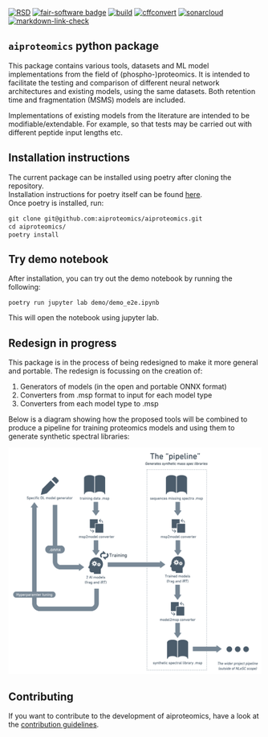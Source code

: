 [![RSD](https://img.shields.io/badge/rsd-aiproteomics-00a3e3.svg)](https://www.research-software.nl/software/aiproteomics)
[![fair-software badge](https://img.shields.io/badge/fair--software.eu-%E2%97%8F%20%20%E2%97%8F%20%20%E2%97%8F%20%20%E2%97%8F%20%20%E2%97%8B-yellow)](https://fair-software.eu) [![build](https://github.com/aiproteomics/aiproteomics/actions/workflows/build.yml/badge.svg)](https://github.com/aiproteomics/aiproteomics/actions/workflows/build.yml) [![cffconvert](https://github.com/aiproteomics/aiproteomics/actions/workflows/cffconvert.yml/badge.svg)](https://github.com/aiproteomics/aiproteomics/actions/workflows/cffconvert.yml) [![sonarcloud](https://github.com/aiproteomics/aiproteomics/actions/workflows/sonarcloud.yml/badge.svg)](https://github.com/aiproteomics/aiproteomics/actions/workflows/sonarcloud.yml) [![markdown-link-check](https://github.com/aiproteomics/aiproteomics/actions/workflows/markdown-link-check.yml/badge.svg)](https://github.com/aiproteomics/aiproteomics/actions/workflows/markdown-link-check.yml)


## `aiproteomics` python package
This package contains various tools, datasets and ML model implementations from the field of (phospho-)proteomics. It is intended to facilitate the testing and comparison of different neural network architectures and existing models, using the same datasets. Both retention time and fragmentation (MSMS) models are included.

Implementations of existing models from the literature are intended to be modifiable/extendable. For example, so that tests may be carried out with different peptide input lengths etc.

## Installation instructions

The current package can be installed using poetry after cloning the repository.  
Installation instructions for poetry itself can be found [here](https://python-poetry.org/docs/).  
Once poetry is installed, run:

```
git clone git@github.com:aiproteomics/aiproteomics.git
cd aiproteomics/
poetry install
```

## Try demo notebook
After installation, you can try out the demo notebook by running the following:
```
poetry run jupyter lab demo/demo_e2e.ipynb
```
This will open the notebook using jupyter lab.

## Redesign in progress
This package is in the process of being redesigned to make it more general and portable. The redesign is focussing on the creation of:
1. Generators of models (in the open and portable ONNX format)
2. Converters from .msp format to input for each model type
3. Converters from each model type to .msp

Below is a diagram showing how the proposed tools will be combined to produce a pipeline for training proteomics models and using them to generate synthetic spectral libraries:

![Proposed aiproteomics pipeline](proposed_aiproteomics_pipeline.png)

## Contributing

If you want to contribute to the development of aiproteomics,
have a look at the [contribution guidelines](CONTRIBUTING.md).
